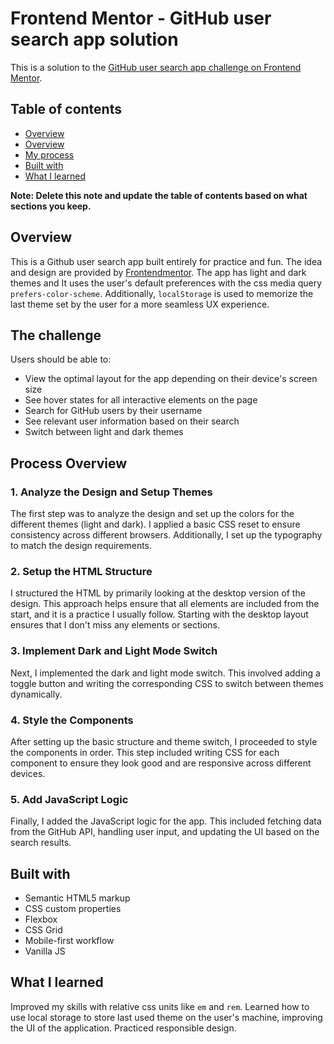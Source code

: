 # Frontend Mentor - GitHub user search app solution

This is a solution to the [GitHub user search app challenge on Frontend Mentor](https://www.frontendmentor.io/challenges/github-user-search-app-Q09YOgaH6).

## Table of contents

- [Overview](#overview)
- [Overview](#the-challenge)
- [My process](#process-overview)
- [Built with](#built-with)
- [What I learned](#what-i-learned)

**Note: Delete this note and update the table of contents based on what sections you keep.**

## Overview

This is a Github user search app built entirely for practice and fun. The idea and design are provided by [Frontendmentor](frontendmentor.io).
The app has light and dark themes and It uses the user's default preferences with the css media query `prefers-color-scheme`.
Additionally, `localStorage` is used to memorize the last theme set by the user for a more seamless UX experience.

## The challenge

Users should be able to:

- View the optimal layout for the app depending on their device's screen size
- See hover states for all interactive elements on the page
- Search for GitHub users by their username
- See relevant user information based on their search
- Switch between light and dark themes

## Process Overview

### 1. Analyze the Design and Setup Themes
The first step was to analyze the design and set up the colors for the different themes (light and dark). I applied a basic CSS reset to ensure consistency across different browsers. Additionally, I set up the typography to match the design requirements.

### 2. Setup the HTML Structure
I structured the HTML by primarily looking at the desktop version of the design. This approach helps ensure that all elements are included from the start, and it is a practice I usually follow. Starting with the desktop layout ensures that I don't miss any elements or sections.

### 3. Implement Dark and Light Mode Switch
Next, I implemented the dark and light mode switch. This involved adding a toggle button and writing the corresponding CSS to switch between themes dynamically.

### 4. Style the Components
After setting up the basic structure and theme switch, I proceeded to style the components in order. This step included writing CSS for each component to ensure they look good and are responsive across different devices.

### 5. Add JavaScript Logic
Finally, I added the JavaScript logic for the app. This included fetching data from the GitHub API, handling user input, and updating the UI based on the search results.

## Built with

- Semantic HTML5 markup
- CSS custom properties
- Flexbox
- CSS Grid
- Mobile-first workflow
- Vanilla JS

## What I learned

Improved my skills with relative css units like `em` and `rem`.
Learned how to use local storage to store last used theme on the user's machine, improving the UI of the application.
Practiced responsible design.


